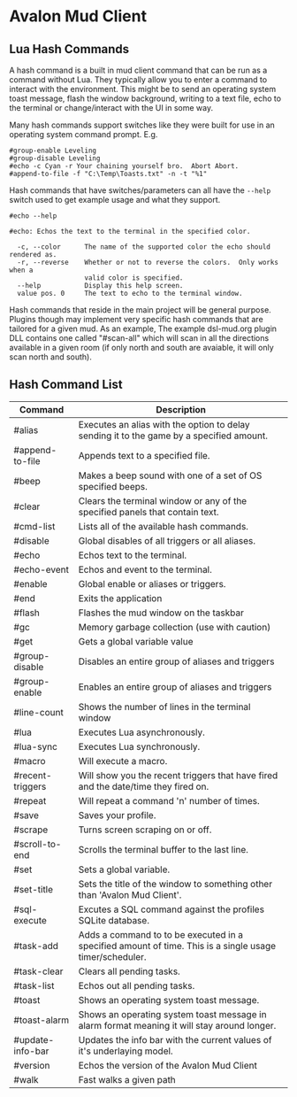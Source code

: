# Avalon Mud Client

## Lua Hash Commands

A hash command is a built in mud client command that can be run as a command without Lua.  They typically allow you to enter a command to interact with the environment.  This might be to send an operating system toast message, flash the window background, writing to a text file, echo to the terminal or change/interact with the UI in some way.

Many hash commands support switches like they were built for use in an operating system command prompt.  E.g.

```
#group-enable Leveling
#group-disable Leveling
#echo -c Cyan -r Your chaining yourself bro.  Abort Abort.
#append-to-file -f "C:\Temp\Toasts.txt" -n -t "%1"
```

Hash commands that have switches/parameters can all have the `--help` switch used to get example usage and what they support.

```
#echo --help

#echo: Echos the text to the terminal in the specified color.

  -c, --color      The name of the supported color the echo should rendered as.
  -r, --reverse    Whether or not to reverse the colors.  Only works when a
                   valid color is specified.
  --help           Display this help screen.
  value pos. 0     The text to echo to the terminal window.
```

Hash commands that reside in the main project will be general purpose.  Plugins though may implement very specific hash commands that are tailored for a given mud.  As an example, The example dsl-mud.org plugin DLL contains one called "#scan-all" which will scan in all the directions available in a given room (if only north and south are avaiable, it will only scan north and south).

## Hash Command List

|Command|Description|
|-------|-----------|
|#alias|Executes an alias with the option to delay sending it to the game by a specified amount.|
|#append-to-file|Appends text to a specified file.|
|#beep|Makes a beep sound with one of a set of OS specified beeps.|
|#clear|Clears the terminal window or any of the specified panels that contain text.|
|#cmd-list|Lists all of the available hash commands.|
|#disable|Global disables of all triggers or all aliases.|
|#echo|Echos text to the terminal.|
|#echo-event|Echos and event to the terminal.|
|#enable|Global enable or aliases or triggers.|
|#end|Exits the application|
|#flash|Flashes the mud window on the taskbar|
|#gc|Memory garbage collection (use with caution)|
|#get|Gets a global variable value|
|#group-disable|Disables an entire group of aliases and triggers|
|#group-enable|Enables an entire group of aliases and triggers|
|#line-count|Shows the number of lines in the terminal window|
|#lua|Executes Lua asynchronously.|
|#lua-sync|Executes Lua synchronously.|
|#macro|Will execute a macro.|
|#recent-triggers|Will show you the recent triggers that have fired and the date/time they fired on.|
|#repeat|Will repeat a command 'n' number of times.|
|#save|Saves your profile.|
|#scrape|Turns screen scraping on or off.|
|#scroll-to-end|Scrolls the terminal buffer to the last line.|
|#set|Sets a global variable.|
|#set-title|Sets the title of the window to something other than 'Avalon Mud Client'.|
|#sql-execute|Excutes a SQL command against the profiles SQLite database.|
|#task-add|Adds a command to to be executed in a specified amount of time.  This is a single usage timer/scheduler.|
|#task-clear|Clears all pending tasks.|
|#task-list|Echos out all pending tasks.|
|#toast|Shows an operating system toast message.|
|#toast-alarm|Shows an operating system toast message in alarm format meaning it will stay around longer.|
|#update-info-bar|Updates the info bar with the current values of it's underlaying model.|
|#version|Echos the version of the Avalon Mud Client|
|#walk|Fast walks a given path|